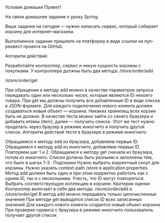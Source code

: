 Условия домашки
Привет!

На связи домашнее задание к уроку Spring.

Ваше задание на сегодня — нужно написать сервис, который собирает корзину для интернет-магазина.

Выполненное задание пришлите на платформу в виде ссылки на пул-реквест проекта на GitHub.

Алгоритм действий:

Разработайте контроллер, сервис и некую сущность корзины с покупками.
У контроллера должны быть два метода:
/store/order/add

/store/order/get

При обращении к методу add можно в качестве параметров запроса передавать один или несколько чисел, которые являются ID некоего товара.
При get мы должны получить все добавленные ID в виде списка в JSON-формате.
Для каждого подключения нового клиента должен создаваться новый объект — корзина.
Никаких хранилищ всех корзин быть не должно.
В качестве теста можно зайти со своего браузера и добавить итемы (item), далее — получить список.
Этот же тест нужно проделать через браузер в режиме инкогнито и получить другой список.
Алгоритм действий теста в браузере в режиме инкогнито:

Обращаемся к методу add из браузера, добавляем первые ID.
Обращаемся к методу add из инкогнито, добавляем первые ID.
Повторяем шаг 1 и 2.
Обращаемся к методу get сначала из браузера, потом из инкогнито. Списки должны быть разными и заполнены тем, что было в шагах 1–3 .
Подсказки
Нужно выбрать корректный скоуп для корзины.
Нужно указать context-path /store в application.properties.
Метод add должен быть один и при этом корректно работать как с одним ID, так и с несколькими.
Учесть, что ID могут повторяться. Выбрать соответствующую коллекцию в корзине.
Критерии оценки
Контроллер включает в себя два метода: /store/order/add и /store/order/get
В метод add можно передавать только целочисленные значения
При методе get выводится список ID всех записанных значений
Для каждого нового клиента создается новый объект-корзина
При проверке сервиса с браузера в режиме инкогнито пользователь получает другой список